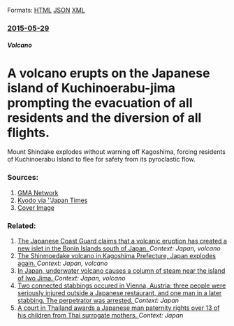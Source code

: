 
Formats: [HTML](/news/2015/05/29/a-volcano-erupts-on-the-japanese-island-of-kuchinoerabu-jima-prompting-the-evacuation-of-all-residents-and-the-diversion-of-all-flights.html)  [JSON](/news/2015/05/29/a-volcano-erupts-on-the-japanese-island-of-kuchinoerabu-jima-prompting-the-evacuation-of-all-residents-and-the-diversion-of-all-flights.json)  [XML](/news/2015/05/29/a-volcano-erupts-on-the-japanese-island-of-kuchinoerabu-jima-prompting-the-evacuation-of-all-residents-and-the-diversion-of-all-flights.xml)  

### [2015-05-29](/news/2015/05/29/index.md)

##### Volcano
# A volcano erupts on the Japanese island of Kuchinoerabu-jima prompting the evacuation of all residents and the diversion of all flights. 

Mount Shindake explodes without warning off Kagoshima, forcing residents of Kuchinoerabu Island to flee for safety from its pyroclastic flow.


### Sources:

1. [GMA Network](http://www.gmanetwork.com/news/story/495014/news/world/volcano-erupts-on-japanese-island-evacuation-ordered-airlines-diverted)
2. [Kyodo via ''Japan Times](http://www.japantimes.co.jp/news/2015/05/29/national/volcano-erupts-isle-kagoshima-prompting-evacuation-order/#.VWfE5NyUd8E)
2. [Cover Image](http://www.japantimes.co.jp/wp-content/uploads/2015/05/n-volcano-f-201505301-870x697.jpg)

### Related:

1. [The Japanese Coast Guard claims that a volcanic eruption has created a new islet in the Bonin Islands south of Japan. ](/news/2013/11/21/the-japanese-coast-guard-claims-that-a-volcanic-eruption-has-created-a-new-islet-in-the-bonin-islands-south-of-japan.md) _Context: Japan, volcano_
2. [The Shinmoedake volcano in Kagoshima Prefecture, Japan explodes again. ](/news/2011/03/13/the-shinmoedake-volcano-in-kagoshima-prefecture-japan-explodes-again.md) _Context: Japan, volcano_
3. [ In Japan, underwater volcano causes a column of steam near the island of Iwo Jima. ](/news/2005/07/3/in-japan-underwater-volcano-causes-a-column-of-steam-near-the-island-of-iwo-jima.md) _Context: Japan, volcano_
4. [Two connected stabbings occured in Vienna, Austria: three people were seriously injured outside a Japanese restaurant, and one man in a later stabbing. The perpetrator was arrested. ](/news/2018/03/7/two-connected-stabbings-occured-in-vienna-austria-three-people-were-seriously-injured-outside-a-japanese-restaurant-and-one-man-in-a-late.md) _Context: Japan_
5. [A court in Thailand awards a Japanese man paternity rights over 13 of his children from Thai surrogate mothers. ](/news/2018/02/20/a-court-in-thailand-awards-a-japanese-man-paternity-rights-over-13-of-his-children-from-thai-surrogate-mothers.md) _Context: Japan_
